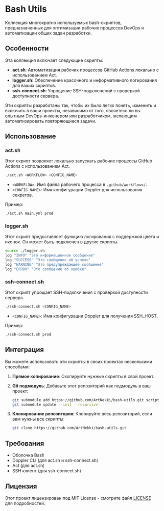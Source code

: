 # Bash Utils

Коллекция многократно используемых bash-скриптов, предназначенных для оптимизации рабочих процессов DevOps
и автоматизации общих задач разработки.

## Особенности

Эта коллекция включает следующие скрипты:

- **act.sh**: Автоматизация рабочих процессов GitHub Actions локально с использованием Act.
- **logger.sh**: Обеспечение красочного и информативного логирования для ваших скриптов.
- **ssh-connect.sh**: Упрощение SSH-подключений с проверкой доступности сервера.

Эти скрипты разработаны так, чтобы их было легко понять, изменить и включить в ваши проекты,
независимо от того, являетесь ли вы опытным DevOps-инженером или разработчиком, желающим автоматизировать
повторяющиеся задачи.

## Использование

### act.sh

Этот скрипт позволяет локально запускать рабочие процессы GitHub Actions с использованием Act.

```bash
./act.sh <WORKFLOW> <CONFIG_NAME>
```

* `<WORKFLOW>`: Имя файла рабочего процесса в `.github/workflows/`.
* `<CONFIG_NAME>`: Имя конфигурации Doppler для использования секретов.

Пример:

```bash
./act.sh main.yml prod
```

### logger.sh

Этот скрипт предоставляет функцию логирования с поддержкой цвета и иконок. Он может быть подключен в другие скрипты.

```bash
source ./logger.sh
log "INFO" "Это информационное сообщение"
log "SUCCESS" "Это сообщение об успехе"
log "WARNING" "Это предупреждающее сообщение"
log "ERROR" "Это сообщение об ошибке"
```

### ssh-connect.sh

Этот скрипт упрощает SSH-подключения с проверкой доступности сервера.

```bash
./ssh-connect.sh <CONFIG_NAME>
```

* `<CONFIG_NAME>`: Имя конфигурации Doppler для получения SSH_HOST.

Пример:

```bash
./ssh-connect.sh prod
```

## Интеграция

Вы можете использовать эти скрипты в своих проектах несколькими способами:

1. **Прямое копирование**: Скопируйте нужные скрипты в свой проект.
2. **Git подмодуль**: Добавьте этот репозиторий как подмодуль в ваш проект:

   ```bash
   git submodule add https://github.com/ArtNekki/bash-utils.git scripts
   git submodule update --init --recursive
   ```

3. **Клонирование репозитория**: Клонируйте весь репозиторий, если вам нужны все скрипты:

   ```bash
   git clone https://github.com/ArtNekki/bash-utils.git
   ```

## Требования

* Оболочка Bash
* Doppler CLI (для act.sh и ssh-connect.sh)
* Act (для act.sh)
* SSH клиент (для ssh-connect.sh)

## Лицензия

Этот проект лицензирован под MIT License - смотрите файл [LICENSE](LICENSE) для подробностей.
